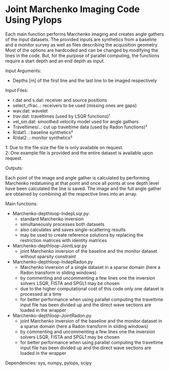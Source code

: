 # Joint Marchenko Imaging Code Using Pylops

Each main function performs Marchenko imaging and creates angle gathers of the input datasets. The provided inputs are synthetics from a baseline and a monitor survey as well as files describing the acquisition geometry. Most of the options are hardcoded and can be changed by modifying the lines in the code. But, for the purpose of parallel computing, the functions require a start depth and an end depth as input.

Input Arguments:
  * Depths [m] of the first line and the last line to be imaged respectively
  
Input Files:
  * r.dat and s.dat: receiver and source positions
  * select_rfrac..:  receivers to be used (missing ones are gaps)
  * wav.dat:         wavelet
  * trav.dat:        traveltimes (used by LSQR functions)¹
  * vel_sm.dat:      smoothed velocity model used for angle gathers
  * Traveltimes/..:  cut up traveltime data (used by Radon functions)²
  * R/dat1..:        baseline synthetics²
  * R/dat2..:        monitor synthetics²

1: Due to the file size the file is only available on request.  
2: One example file is provided and the entire dataset is available upon request.

Outputs:

Each point of the image and angle gather is calculated by performing Marchenko redatuming at that point and once all 
points at one depth level have been calculated the line is saved. The image and the full angle gather are obtained by combining all the respective lines into an array.

Main functions:
  * Marchenko-depthloop-IndepLsqr.py:
      * standard Marchenko inversion
      * simultaneously processes both datasets
      * also calculates and saves single-scattering results
      * may be used to create reference solutions by replacing the restriction matrices with identity matrices
  * Marchenko-depthloop-JointLsqr.py
      * joint Marchenko inversion of the baseline and the monitor dataset without sparsity constraint
  * Marchenko-depthloop-IndepRadon.py
      * Marchenko inversion of a single dataset in a sparse domain (here a Radon transform in sliding windows)
      * by commenting and uncommenting a few lines one the inversion solvers LSQR, FISTA and SPGL1 may be chosen
      * due to the higher computational cost of this code only one dataset is processed at a time
      * for better performance when using parallel computing the traveltime input file has been divided up and the direct wave sections are loaded in the wrapper
  * Marchenko-depthloop-JointRadon.py
      * joint Marchenko inversion of the baseline and the monitor dataset in a sparse domain (here a Radon transform in sliding windows)
      * by commenting and uncommenting a few lines one the inversion solvers LSQR, FISTA and SPGL1 may be chosen
      * for better performance when using parallel computing the traveltime input file has been divided up and the direct wave sections are loaded in the wrapper

Dependencies: sys, numpy, pylops, scipy
